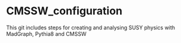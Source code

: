 # CMSSW_configuration

This git includes steps for creating and analysing SUSY physics with MadGraph, Pythia8 and CMSSW
